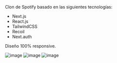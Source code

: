 Clon de Spotify basado en las siguientes tecnologías:
- Next.js
- React.js
- TailwindCSS
- Recoil
- Next.auth

Diseño 100% responsive.

![image](https://user-images.githubusercontent.com/46039237/144728923-718f27eb-a9b5-4e96-acfb-be636a38ad07.png)
![image](https://user-images.githubusercontent.com/46039237/144728926-033acc27-12ff-4bd1-8dc8-7f68db6a68c0.png)
![image](https://user-images.githubusercontent.com/46039237/144728933-164b4db5-03a1-40a5-877d-5943abd07965.png)
